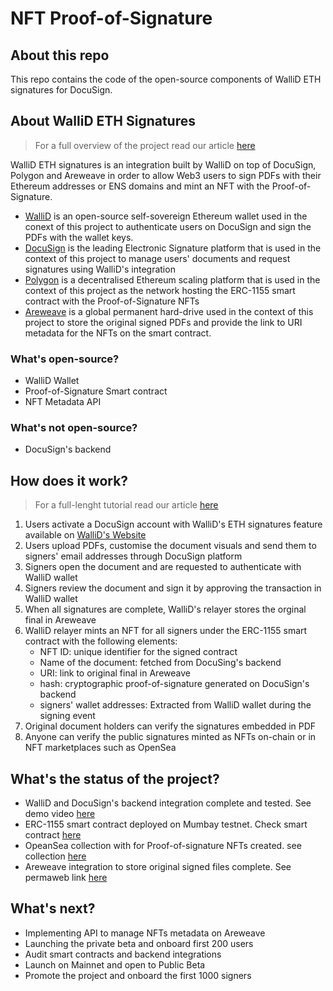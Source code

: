 # NFT Proof-of-Signature

## About this repo
This repo contains the code of the open-source components of WalliD ETH signatures for DocuSign.

## About WalliD ETH Signatures
>For a full overview of the project read our article [here](https://medium.com/@WalliD/wallid-docusign-pdf-signatures-with-ethereum-addresses-are-coming-to-the-metaverse-a3c6b2101ddd)

WalliD ETH signatures is an integration built by WalliD on top of DocuSign, Polygon and Areweave in order to allow Web3 users to sign PDFs with their Ethereum addresses or ENS domains and mint an NFT with the Proof-of-Signature.

- [WalliD](https://wallid.io)  is an open-source self-sovereign Ethereum wallet used in the conext of this project to authenticate users on DocuSign and sign the PDFs with the wallet keys.
- [DocuSign](https://www.docusign.com/) is the leading Electronic Signature platform that is used in the context of this project to manage users' documents and request signatures using WalliD's integration
- [Polygon](https://polygon.technology/)  is a decentralised Ethereum scaling platform that is used in the context of this project as the network hosting the ERC-1155 smart contract with the Proof-of-Signature NFTs
- [Areweave](https://www.arweave.org/) is a global permanent hard-drive used in the context of this project to store the original signed PDFs and provide the link to URI metadata for the NFTs on the smart contract.


### What's open-source?
 - WalliD Wallet
 - Proof-of-Signature Smart contract
 - NFT Metadata API

### What's not open-source?
 - DocuSign's backend

## How does it work?
>For a full-lenght tutorial read our article [here](https://medium.com/@WalliD/how-to-sign-with-mywallid-on-docusign-7ab0ab821b6)

1. Users activate a DocuSign account with WalliD's ETH signatures feature available on [WalliD's Website](https://wallid.io/Products/EthereumSignatures)
2. Users upload PDFs, customise the document visuals and send them to signers' email addresses through DocuSign platform
3. Signers open the document and are requested to authenticate with WalliD wallet
4. Signers review the document and sign it by approving the transaction in WalliD wallet
5. When all signatures are complete, WalliD's relayer stores the orginal final in Areweave
6. WalliD relayer mints an NFT for all signers under the ERC-1155 smart contract with the following elements:
    - NFT ID: unique identifier for the signed contract
    - Name of the document: fetched from DocuSing's backend
    - URI: link to original final in Areweave
    - hash: cryptographic proof-of-signature generated on DocuSign's backend
    - signers' wallet addresses: Extracted from WalliD wallet during the signing event
7. Original document holders can verify the signatures embedded in PDF
8. Anyone can verify the public signatures minted as NFTs on-chain or in NFT marketplaces such as OpenSea

## What's the status of the project?
- WalliD and DocuSign's backend integration complete and tested. See demo video [here](https://www.youtube.com/watch?v=s6OsDNNHcqc)
- ERC-1155 smart contract deployed on Mumbay testnet. Check smart contract [here](https://mumbai.polygonscan.com/address/0x43Cceb10D3a3E3941e2466E4c513ea6Cc34285AD#readContract)
- OpeanSea collection with for Proof-of-signature NFTs created. see collection [here](https://testnets.opensea.io/collection/signed-document-info-v2)
- Areweave integration to store original signed files complete. See permaweb link [here](https://p3rqjvuflaxw5iukteor4qf2tl7vfi65oxpfr3lzfrd4kdyi.arweave.net/fuME1oVYL26_iipk_d-HkC6mv9So9113ljteSxHxQ8I)


## What's next?
- Implementing API to manage NFTs metadata on Areweave
- Launching the private beta and onboard first 200 users
- Audit smart contracts and backend integrations
- Launch on Mainnet and open to Public Beta
- Promote the project and onboard the first 1000 signers


